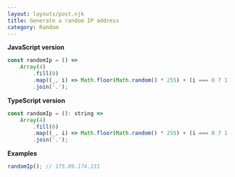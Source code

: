 ```yaml
---
layout: layouts/post.njk
title: Generate a random IP address
category: Random
---
```


**JavaScript version**

```js
const randomIp = () =>
    Array(4)
        .fill(0)
        .map((_, i) => Math.floor(Math.random() * 255) + (i === 0 ? 1 : 0))
        .join('.');
```

**TypeScript version**

```js
const randomIp = (): string =>
    Array(4)
        .fill(0)
        .map((_, i) => Math.floor(Math.random() * 255) + (i === 0 ? 1 : 0))
        .join('.');
```

**Examples**

```js
randomIp(); // 175.89.174.131
```

